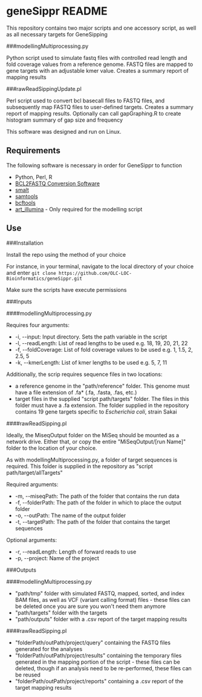 # geneSippr README

This repository contains two major scripts and one accessory script, as well as all necessary targets for GeneSipping

###modellingMultiprocessing.py 

Python script used to simulate fastq files with controlled read length and fold coverage values from a reference genome. FASTQ files are mapped 
to gene targets with an adjustable kmer value. Creates a summary report of mapping results 


###rawReadSippingUpdate.pl

Perl script used to convert bcl basecall files to FASTQ files, and subsequently map FASTQ files to user-defined targets. Creates a summary
report of mapping results. Optionally can call gapGraphing.R to create histogram summary of gap size and frequency 


This software was designed and run on Linux. 

## Requirements

The following software is necessary in order for GeneSippr to function

- Python, Perl, R
- [BCL2FASTQ Conversion Software](http://support.illumina.com/downloads/bcl2fastq_conversion_software.html "bcl2fastq")
- [smalt](https://www.sanger.ac.uk/resources/software/smalt/)
- [samtools](http://samtools.sourceforge.net/)
- [bcftools](http://samtools.github.io/bcftools/bcftools.html)
- [art_illumina](http://wiki.techfak.uni-bielefeld.de/cmg/Art_Illumina) - Only required for the modelling script

## Use

###Installation

Install the repo using the method of your choice

For instance, in your terminal, navigate to the local directory of your choice and enter
`git clone https://github.com/OLC-LOC-Bioinformatics/geneSippr.git`

Make sure the scripts have execute permissions

###Inputs

####modellingMultiprocessing.py 

Requires four arguments:

* -i, --input: Input directory. Sets the path variable in the script
* -l, --readLength: List of read lengths to be used e.g. 18, 19, 20, 21, 22
* -f, --foldCoverage: List of fold coverage values to be used e.g. 1, 1.5, 2, 2.5, 5
* -k, --kmerLength: List of kmer lengths to be used e.g. 5, 7, 11

Additionally, the scrip requires sequence files in two locations:

* a reference genome in the "path/reference" folder. This genome must have a file extension of .fa* (.fa, .fasta, .fas, etc.)
* target files in the supplied "script path/targets" folder. The files in this folder must have a .fa extension. The folder supplied
in the repository contains 19 gene targets specific to *Escherichia coli*, strain Sakai

####rawReadSipping.pl

Ideally, the MiseqOutput folder on the MiSeq should be mounted as a network drive. Either that, or copy the entire "MiSeqOutput/[run Name]" folder to the location of your choice.

As with modellingMultiprocessing.py, a folder of target sequences is required. This folder is supplied in the repository as "script path/target/allTargets" 

Required arguments:

* -m, --miseqPath: The path of the folder that contains the run data
* -f, --folderPath: The path of the folder in which to place the output folder
* -o, --outPath: The name of the output folder
* -t, --targetPath: The path of the folder that contains the target sequences

Optional arguments:

* -r, --readLength: Length of forward reads to use
* -p, --project: Name of the project

###Outputs

####modellingMultiprocessing.py 

* "path/tmp" folder with simulated FASTQ, mapped, sorted, and index BAM files, as well as VCF (variant calling format) files - these files can be deleted
  once you are sure you won't need them anymore
* "path/targets" folder with the targets
* "path/outputs" folder with a .csv report of the target mapping results

####rawReadSipping.pl

* "folderPath/outPath/project/query" containing the FASTQ files generated for the analyses
* "folderPath/outPath/project/results" containing the temporary files generated in the mapping portion of the script - these files can be deleted, though if
an analysis need to be re-performed, these files can be reused
* "folderPath/outPath/project/reports" containing a .csv report of the target mapping results


